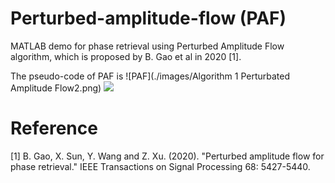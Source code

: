 # Perturbed-amplitude-flow (PAF)
MATLAB demo for phase retrieval using Perturbed Amplitude Flow algorithm, which is proposed by B. Gao et al in 2020 [1].

The pseudo-code of PAF is 
![PAF](./images/Algorithm 1 Perturbated Amplitude Flow2.png)
![](https://github.com/Ford666/AR2OR-PAM/Perturbed-amplitude-flow/images/PAF.png)



# Reference
[1] B. Gao, X. Sun, Y. Wang and Z. Xu. (2020). "Perturbed amplitude flow for phase retrieval." IEEE Transactions on Signal Processing 68: 5427-5440.




